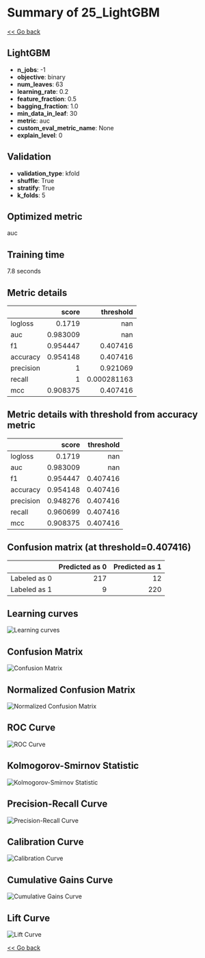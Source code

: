 # Summary of 25_LightGBM

[<< Go back](../README.md)


## LightGBM
- **n_jobs**: -1
- **objective**: binary
- **num_leaves**: 63
- **learning_rate**: 0.2
- **feature_fraction**: 0.5
- **bagging_fraction**: 1.0
- **min_data_in_leaf**: 30
- **metric**: auc
- **custom_eval_metric_name**: None
- **explain_level**: 0

## Validation
 - **validation_type**: kfold
 - **shuffle**: True
 - **stratify**: True
 - **k_folds**: 5

## Optimized metric
auc

## Training time

7.8 seconds

## Metric details
|           |    score |     threshold |
|:----------|---------:|--------------:|
| logloss   | 0.1719   | nan           |
| auc       | 0.983009 | nan           |
| f1        | 0.954447 |   0.407416    |
| accuracy  | 0.954148 |   0.407416    |
| precision | 1        |   0.921069    |
| recall    | 1        |   0.000281163 |
| mcc       | 0.908375 |   0.407416    |


## Metric details with threshold from accuracy metric
|           |    score |   threshold |
|:----------|---------:|------------:|
| logloss   | 0.1719   |  nan        |
| auc       | 0.983009 |  nan        |
| f1        | 0.954447 |    0.407416 |
| accuracy  | 0.954148 |    0.407416 |
| precision | 0.948276 |    0.407416 |
| recall    | 0.960699 |    0.407416 |
| mcc       | 0.908375 |    0.407416 |


## Confusion matrix (at threshold=0.407416)
|              |   Predicted as 0 |   Predicted as 1 |
|:-------------|-----------------:|-----------------:|
| Labeled as 0 |              217 |               12 |
| Labeled as 1 |                9 |              220 |

## Learning curves
![Learning curves](learning_curves.png)
## Confusion Matrix

![Confusion Matrix](confusion_matrix.png)


## Normalized Confusion Matrix

![Normalized Confusion Matrix](confusion_matrix_normalized.png)


## ROC Curve

![ROC Curve](roc_curve.png)


## Kolmogorov-Smirnov Statistic

![Kolmogorov-Smirnov Statistic](ks_statistic.png)


## Precision-Recall Curve

![Precision-Recall Curve](precision_recall_curve.png)


## Calibration Curve

![Calibration Curve](calibration_curve_curve.png)


## Cumulative Gains Curve

![Cumulative Gains Curve](cumulative_gains_curve.png)


## Lift Curve

![Lift Curve](lift_curve.png)



[<< Go back](../README.md)
